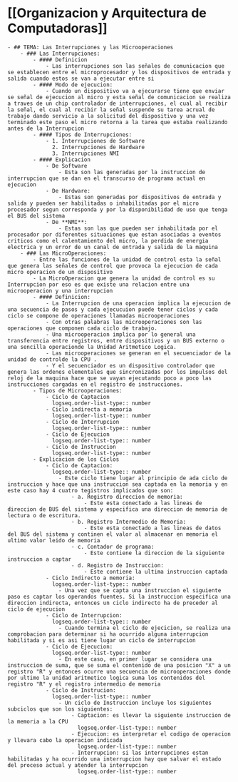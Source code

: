 # [[Organizacion y Arquitectura de Computadoras]]
	- ## TEMA: Las Interrupciones y las Microoperaciones
		- ### Las Interrupciones:
			- #### Definicion
				- Las interrupciones son las señales de comunicacion que se establecen entre el microprocesador y los dispositivos de entrada y salida cuando estos se van a ejecutar entre si
			- #### Modo de ejecucion:
				- Cuando un dispositivo va a ejecurarse tiene que enviar se señal de ejecucion al micro y esta señal de comunicacion se realiza a traves de un chip controlador de interrupciones, el cual al recibir la señal, el cual al recibir la señal suspende su tarea acrual de trabajo dando servicio a la solicitud del dispositivo y una vez terminado este paso el micro retorna a la tarea que estaba realizando antes de la Interrupcion
			- #### Tipos de Interrupciones:
				- 1. Interrupciones de Software
				  2. Interrupciones de Hardware
				  3. Interrupciones NMI
			- #### Explicacion
				- De Software
					- Esta son las generadas por la instruccion de interrupcion que se dan en el transcurso de programa actual en ejecucion
				- De Hardware:
					- Estas son generadas por dispositivos de entrada y salida y pueden ser habilitadas o inhabilitadas por el micro procesador segun corresponda y por la disponibilidad de uso que tenga el BUS del sistema
				- De **NMI**:
					- Estas son las que pueden ser inhabilitada por el procesador por diferentes situaciones que estan asociadas a eventos criticos como el calentamiento del micro, la perdida de energia electrica y un error de un canal de entrada y salida de la maquina
		- ### Las MicroOperaciones:
			- Entre las funciones de la unidad de control esta la señal que genera las señales de control que provoca la ejecucion de cada micro operacion de un dispositivo
			- La MicroOperacion que genera la unidad de control es su Interrupcion por eso es que existe una relacion entre una microoperacion y una interrupcion
			- #### Definicion:
				- La Interrupcion de una operacion implica la ejecucion de una secuencia de pasos y cada ejecucuion puede tener ciclos y cada ciclo se compone de operaciones llamadas microoperaciones
				- Con otras palabras las microoperaciones son las operaciones que componen cada ciclo de trabajo.
				- Una microoperacion implica por lo general una transferencia entre registros, entre dispositivos y un BUS externo o una sencilla operacionde la Unidad Aritmetico Logica.
				- Las microoperaciones se generan en el secuenciador de la unidad de controlde la CPU .
				- Y el secuenciador es un dispositivo controlador que genera las ordenes elementales que sincronizadas por los impulsos del reloj de la maquina hace que se vayan ejecutando poco a poco las instrucciones cargadas en el registro de instrucciones.
			- Tipos de Microoperaciones:
				- Ciclo de Captacion
				  logseq.order-list-type:: number
				- Ciclo indirecta a memoria
				  logseq.order-list-type:: number
				- Ciclo de Interrupcion
				  logseq.order-list-type:: number
				- Ciclo de Ejecucion
				  logseq.order-list-type:: number
				- Ciclo de Instruccion
				  logseq.order-list-type:: number
			- Explicacion de los Ciclos
				- Ciclo de Captacion:
				  logseq.order-list-type:: number
					- Este ciclo tiene lugar al principio de ada ciclo de instruccion y hace que una instruccion sea captada en la memoria y en este caso hay 4 cuatro tegistros implicados que son:
						- a. Registro direccion de memoria:
							- Este esta conectado a las lineas de direccion de BUS del sistema y especifica una direccion de memoria de lectura o de escritura.
						- b. Registro Intermedio de Memoria:
							- Este esta conectado a las lineas de datos del BUS del sistema y continen el valor al almacenar en memoria el ultimo valor leido de memoria
						- c. Contador de programa:
							- Este contiene la direccion de la siguiente instruccion a captar
						- d. Registro de Instruccion:
							- Este contiene la ultima instruccion captada
				- Ciclo Indirecto a memoria:
				  logseq.order-list-type:: number
					- Una vez que se capta una instruccion el siguiente paso es captar los operandos fuentes. Si la instruccion especifica una direccion indirecta, entonces un ciclo indirecto ha de preceder al ciclo de ejecucion
				- Ciclo de Interrupcion:
				  logseq.order-list-type:: number
					- Cuando termina el ciclo de ejecicion, se realiza una comprobacion para determinar si ha ocurrido alguna interrupcion habilitada y si es asi tiene lugar un ciclo de interrupcion
				- Ciclo de Ejecucion:
				  logseq.order-list-type:: number
					- En este caso, en primer lugar se considera una instruccion de suma, que se suma el contenido de una posicion "X" a un registro "R" y entonces ocurre una secuencia de microoperaciones donde por ultimo la unidad aritmetico logica suma los contenidos del registro "R" y el registro intermedio de memoria
				- Ciclo de Instrucion:
				  logseq.order-list-type:: number
					- Un ciclo de Instruccion incluye los siguientes subciclos que son los siguientes:
						- Captacion: es llevar la siguiente instruccion de la memoria a la CPU
						  logseq.order-list-type:: number
						- Ejecucion: es interpretar el codigo de operacion y llevara cabo la operacion indicada
						  logseq.order-list-type:: number
						- Interrupcion: si las interrupciones estan habilitadas y ha ocurrido una interrupcion hay que salvar el estado del proceso actual y atender la interrupcion
						  logseq.order-list-type:: number
